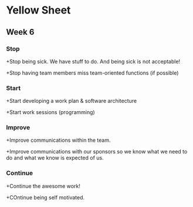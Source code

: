 # Yellow Sheet 

## Week 6


### Stop
+Stop being sick. We have stuff to do. And being sick is not acceptable!

+Stop having team members miss team-oriented functions (if possible)


### Start
+Start developing a work plan & software architecture

+Start work sessions (programming)


### Improve
+Improve communications within the team. 

+Improve communications with our sponsors so we know what we need to do and what we know is expected of us.


### Continue
+Continue the awesome work!

+COntinue being self motivated.
